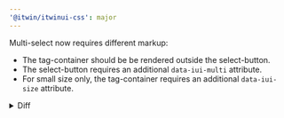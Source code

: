 ```yaml
---
'@itwin/itwinui-css': major
---
```


Multi-select now requires different markup:
- The tag-container should be be rendered outside the select-button.
- The select-button requires an additional `data-iui-multi` attribute.
- For small size only, the tag-container requires an additional `data-iui-size` attribute.

<details>
<summary>Diff</summary>

```diff
  <div class='iui-input-with-icon'>
    <div
      role='combobox'
      tabindex='0'
      class='iui-select-button iui-field'
      data-iui-size='small'
+     data-iui-multi
    >
-     <span class='iui-content'>
-       <div class='iui-select-tag-container'>…</div>
-     </span>
    </div>
    <svg class='iui-end-icon'>…</svg>
+   <span class='iui-content'>
+     <div class='iui-select-tag-container' data-iui-size='small'>…</div>
+   </span>
  </div>
```

</details>

